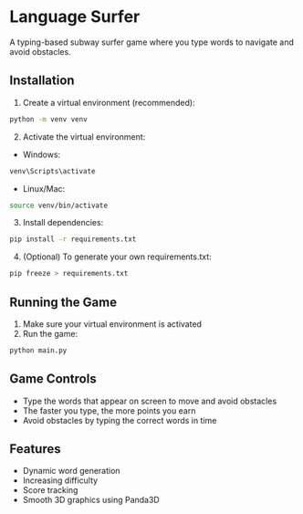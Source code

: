 # Language Surfer

A typing-based subway surfer game where you type words to navigate and avoid obstacles.

## Installation

1. Create a virtual environment (recommended):
```bash
python -m venv venv
```

2. Activate the virtual environment:
- Windows:
```bash
venv\Scripts\activate
```
- Linux/Mac:
```bash
source venv/bin/activate
```

3. Install dependencies:
```bash
pip install -r requirements.txt
```

4. (Optional) To generate your own requirements.txt:
```bash
pip freeze > requirements.txt
```

## Running the Game

1. Make sure your virtual environment is activated
2. Run the game:
```bash
python main.py
```

## Game Controls
- Type the words that appear on screen to move and avoid obstacles
- The faster you type, the more points you earn
- Avoid obstacles by typing the correct words in time

## Features
- Dynamic word generation
- Increasing difficulty
- Score tracking
- Smooth 3D graphics using Panda3D 